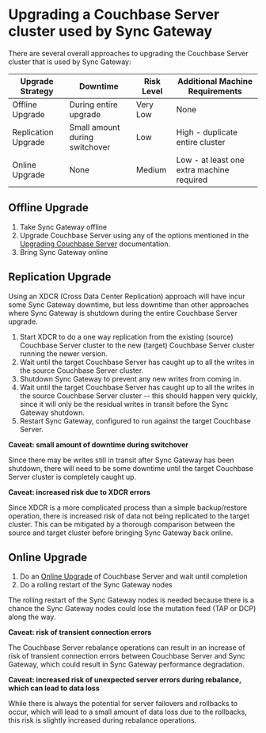 
# Upgrading a Couchbase Server cluster used by Sync Gateway

There are several overall approaches to upgrading the Couchbase Server cluster that is used by Sync Gateway:

| Upgrade Strategy  | Downtime | Risk Level | Additional Machine Requirements 
| ------------- | ------------- | ------------- | ------------- |
| Offline Upgrade  | During entire upgrade  | Very Low  | None  |
| Replication Upgrade  | Small amount during switchover  | Low  | High - duplicate entire cluster |
| Online Upgrade  | None  | Medium  | Low - at least one extra machine required |

## Offline Upgrade

1. Take Sync Gateway offline
1. Upgrade Couchbase Server using any of the options mentioned in the [Upgrading Couchbase Server](https://developer.couchbase.com/documentation/server/4.1/install/upgrading.html) documentation.  
1. Bring Sync Gateway online

## Replication Upgrade

Using an XDCR (Cross Data Center Replication) approach will have incur some Sync Gateway downtime, but less downtime than other approaches where Sync Gateway is shutdown during the entire Couchbase Server upgrade.

1. Start XDCR to do a one way replication from the existing (source) Couchbase Server cluster to the new (target) Couchbase Server cluster running the newer version.
1. Wait until the target Couchbase Server has caught up to all the writes in the source Couchbase Server cluster.
1. Shutdown Sync Gateway to prevent any new writes from coming in.
1. Wait until the target Couchbase Server has caught up to all the writes in the source Couchbase Server cluster -- this should happen very quickly, since it will only be the residual writes in transit before the Sync Gateway shutdown.
1. Restart Sync Gateway, configured to run against the target Couchbase Server.

**Caveat: small amount of downtime during switchover**

Since there may be writes still in transit after Sync Gateway has been shutdown, there will need to be some downtime until the target Couchbase Server cluster is completely caught up.

**Caveat: increased risk due to XDCR errors**

Since XDCR is a more complicated process than a simple backup/restore operation, there is increased risk of data not being replicated to the target cluster.  This can be mitigated by a thorough comparison between the source and target cluster before bringing Sync Gateway back online.


## Online Upgrade

1. Do an [Online Upgrade](https://developer.couchbase.com/documentation/server/4.1/install/upgrade-online.html) of Couchbase Server and wait until completion
1. Do a rolling restart of the Sync Gateway nodes

The rolling restart of the Sync Gateway nodes is needed because there is a chance the Sync Gateway nodes could lose the mutation feed (TAP or DCP) along the way.

**Caveat: risk of transient connection errors**

The Couchbase Server rebalance operations can result in an increase of risk of transient connection errors between Couchbase Server and Sync Gateway, which could result in Sync Gateway performance degradation.

**Caveat: increased risk of unexpected server errors during rebalance, which can lead to data loss**

While there is always the potential for server failovers and rollbacks to occur, which will lead to a small amount of data loss due to the rollbacks, this risk is slightly increased during rebalance operations.







